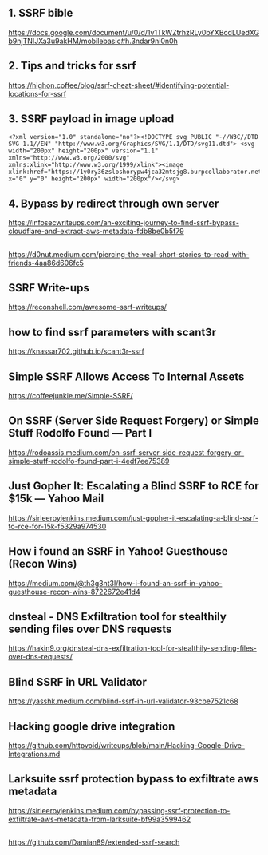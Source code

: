 ## 1. SSRF bible
https://docs.google.com/document/u/0/d/1v1TkWZtrhzRLy0bYXBcdLUedXGb9njTNIJXa3u9akHM/mobilebasic#h.3ndar9ni0n0h


## 2. Tips and tricks for ssrf
https://highon.coffee/blog/ssrf-cheat-sheet/#identifying-potential-locations-for-ssrf

## 3. SSRF payload in image upload
```
<?xml version="1.0" standalone="no"?><!DOCTYPE svg PUBLIC "-//W3C//DTD SVG 1.1//EN" "http://www.w3.org/Graphics/SVG/1.1/DTD/svg11.dtd"> <svg width="200px" height="200px" version="1.1" xmlns="http://www.w3.org/2000/svg" xmlns:xlink="http://www.w3.org/1999/xlink"><image xlink:href="https://1y0ry36zsloshorypw4jca32mtsjg8.burpcollaborator.net/" x="0" y="0" height="200px" width="200px"/></svg>
```

## 4. Bypass by redirect through own server
https://infosecwriteups.com/an-exciting-journey-to-find-ssrf-bypass-cloudflare-and-extract-aws-metadata-fdb8be0b5f79


##
https://d0nut.medium.com/piercing-the-veal-short-stories-to-read-with-friends-4aa86d606fc5


## SSRF Write-ups
https://reconshell.com/awesome-ssrf-writeups/

## how to find ssrf parameters with scant3r
https://knassar702.github.io/scant3r-ssrf


## Simple SSRF Allows Access To Internal Assets
https://coffeejunkie.me/Simple-SSRF/

## On SSRF (Server Side Request Forgery) or Simple Stuff Rodolfo Found — Part I
https://rodoassis.medium.com/on-ssrf-server-side-request-forgery-or-simple-stuff-rodolfo-found-part-i-4edf7ee75389

## Just Gopher It: Escalating a Blind SSRF to RCE for $15k — Yahoo Mail
https://sirleeroyjenkins.medium.com/just-gopher-it-escalating-a-blind-ssrf-to-rce-for-15k-f5329a974530

## How i found an SSRF in Yahoo! Guesthouse (Recon Wins)
https://medium.com/@th3g3nt3l/how-i-found-an-ssrf-in-yahoo-guesthouse-recon-wins-8722672e41d4

## dnsteal - DNS Exfiltration tool for stealthily sending files over DNS requests
https://hakin9.org/dnsteal-dns-exfiltration-tool-for-stealthily-sending-files-over-dns-requests/

## Blind SSRF in URL Validator
https://yasshk.medium.com/blind-ssrf-in-url-validator-93cbe7521c68

## Hacking google drive integration
https://github.com/httpvoid/writeups/blob/main/Hacking-Google-Drive-Integrations.md

## Larksuite ssrf protection bypass to exfiltrate aws metadata
https://sirleeroyjenkins.medium.com/bypassing-ssrf-protection-to-exfiltrate-aws-metadata-from-larksuite-bf99a3599462

## 
https://github.com/Damian89/extended-ssrf-search
